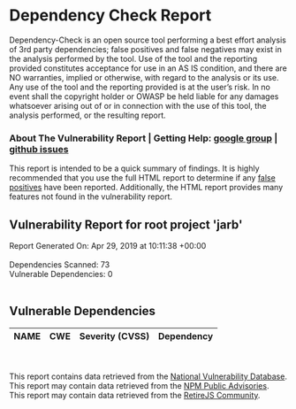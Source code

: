 # Dependency Check Report


<p class="disclaimer">Dependency-Check is an open source tool performing a best effort analysis of 3rd party dependencies;
false positives and false negatives may exist in the analysis performed by the tool. Use of the tool and
the reporting provided constitutes acceptance for use in an AS IS condition, and there are NO warranties,
implied or otherwise, with regard to the analysis or its use. Any use of the tool and the reporting provided
is at the user’s risk. In no event shall the copyright holder or OWASP be held liable for any damages whatsoever
arising out of or in connection with the use of this tool, the analysis performed, or the resulting report.</p>
<h3>About The Vulnerability Report | Getting Help: <a href="https://groups.google.com/forum/#!forum/dependency-check" target="_blank">google group</a> | 
<a href="https://github.com/jeremylong/DependencyCheck/issues" target="_blank">github issues</a></h3>
<p>This report is intended to be a quick summary of findings. It is highly recommended that you use the full HTML
report to determine if any <a href="http://jeremylong.github.io/DependencyCheck/general/suppression.html">false positives</a>
have been reported. Additionally, the HTML report provides many features not found in the vulnerability report.</p>
<h2 class="sectionheader white">Vulnerability&nbsp;Report&nbsp;for&nbsp;root project 'jarb'</h2><div class="sectioncontent">Report Generated On: Apr 29, 2019 at 10:11:38 +00:00<br/><br/>Dependencies Scanned:&nbsp;73<br/>Vulnerable Dependencies:&nbsp;<span id="volnCount">0</span><br/><br/><h2>Vulnerable Dependencies</h2><table id="vulnTable" class="lined"><thead><tr><th class="name" data-sort="string">NAME</th><th class="cwe" data-sort="string">CWE</th><th class="severity" data-sort="severity">Severity (CVSS)</th><th class="dependency" data-sort="string">Dependency</th></tr></thead><tbody></tbody></table></div><p><br/><br/>This report contains data retrieved from the <a href="https://nvd.nist.gov">National Vulnerability Database</a>.<br/>This report may contain data retrieved from the <a href="https://www.npmjs.com/advisories">NPM Public Advisories</a>.<br/>This report may contain data retrieved from the <a href="https://retirejs.github.io/retire.js/">RetireJS Community</a>.</p>
